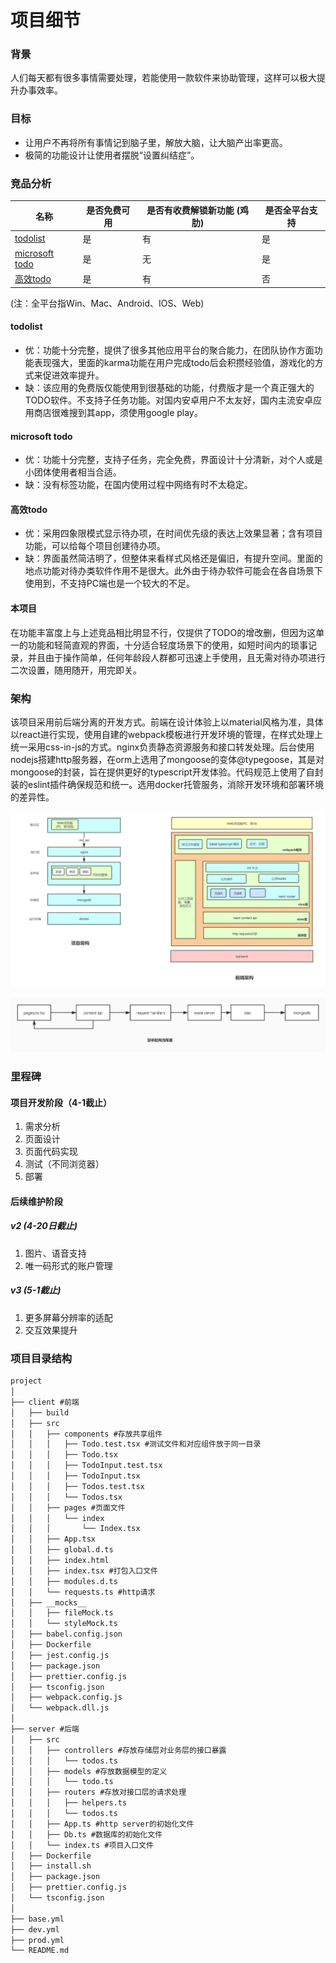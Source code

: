 # 项目细节

### 背景
人们每天都有很多事情需要处理，若能使用一款软件来协助管理，这样可以极大提升办事效率。

### 目标
- 让用户不再将所有事情记到脑子里，解放大脑，让大脑产出率更高。  
- 极简的功能设计让使用者摆脱“设置纠结症”。

### 竞品分析
|名称| 是否免费可用| 是否有收费解锁新功能 (鸡肋) | 是否全平台支持|
|---|---|---|---| 
|[todolist](https://todoist.com/)| 是| 有| 是 |
|[microsoft todo](https://todo.microsoft.com/tasks/)| 是| 无| 是|
|[高效todo](http://www.gxtodo.com/)| 是| 有 | 否| 是 |

(注：全平台指Win、Mac、Android、IOS、Web)

#### todolist  
- 优：功能十分完整，提供了很多其他应用平台的聚合能力，在团队协作方面功能表现强大，里面的karma功能在用户完成todo后会积攒经验值，游戏化的方式来促进效率提升。
- 缺：该应用的免费版仅能使用到很基础的功能，付费版才是一个真正强大的TODO软件。不支持子任务功能。对国内安卓用户不太友好，国内主流安卓应用商店很难搜到其app，须使用google play。

#### microsoft todo 
- 优：功能十分完整，支持子任务，完全免费，界面设计十分清新，对个人或是小团体使用者相当合适。
- 缺：没有标签功能，在国内使用过程中网络有时不太稳定。

#### 高效todo 
- 优：采用四象限模式显示待办项，在时间优先级的表达上效果显著；含有项目功能，可以给每个项目创建待办项。
- 缺：界面虽然简洁明了，但整体来看样式风格还是偏旧，有提升空间。里面的地点功能对待办类软件作用不是很大。此外由于待办软件可能会在各自场景下使用到，不支持PC端也是一个较大的不足。

#### 本项目
在功能丰富度上与上述竞品相比明显不行，仅提供了TODO的增改删，但因为这单一的功能和轻简直观的界面，十分适合轻度场景下的使用，如短时间内的琐事记录，并且由于操作简单，任何年龄段人群都可迅速上手使用，且无需对待办项进行二次设置，随用随开，用完即关。

### 架构
该项目采用前后端分离的开发方式。前端在设计体验上以material风格为准，具体以react进行实现，使用自建的webpack模板进行开发环境的管理，在样式处理上统一采用css-in-js的方式。nginx负责静态资源服务和接口转发处理。后台使用nodejs搭建http服务器，在orm上选用了mongoose的变体@typegoose，其是对mongoose的封装，旨在提供更好的typescript开发体验。代码规范上使用了自封装的eslint插件确保规范和统一。选用docker托管服务，消除开发环境和部署环境的差异性。

![arch](./images/p-arch.jpg)

![data](./images/p-data-flow.jpg)


### 里程碑 
#### 项目开发阶段（4-1截止）
1. 需求分析
1. 页面设计 
1. 页面代码实现 
1. 测试（不同浏览器）       
1. 部署

#### 后续维护阶段
##### v2 (4-20日截止)
1. 图片、语音支持
1. 唯一码形式的账户管理

##### v3 (5-1截止)
1. 更多屏幕分辨率的适配
1. 交互效果提升


### 项目目录结构
```txt
project
│ 
├── client #前端
│   ├── build
│   ├── src
│   │   ├── components #存放共享组件
│   │   │   ├── Todo.test.tsx #测试文件和对应组件放于同一目录
│   │   │   ├── Todo.tsx
│   │   │   ├── TodoInput.test.tsx
│   │   │   ├── TodoInput.tsx
│   │   │   ├── Todos.test.tsx
│   │   │   └── Todos.tsx
│   │   ├── pages #页面文件
│   │   │   └── index
│   │   │       └── Index.tsx
│   │   ├── App.tsx
│   │   ├── global.d.ts
│   │   ├── index.html
│   │   ├── index.tsx #打包入口文件
│   │   ├── modules.d.ts
│   │   └── requests.ts #http请求
│   ├── __mocks__
│   │   ├── fileMock.ts
│   │   └── styleMock.ts
│   ├── babel.config.json
│   ├── Dockerfile
│   ├── jest.config.js
│   ├── package.json
│   ├── prettier.config.js
│   ├── tsconfig.json
│   ├── webpack.config.js
│   └── webpack.dll.js
│ 
├── server #后端
│   ├── src
│   │   ├── controllers #存放存储层对业务层的接口暴露
│   │   │   └── todos.ts
│   │   ├── models #存放数据模型的定义
│   │   │   └── todo.ts
│   │   ├── routers #存放对接口层的请求处理
│   │   │   ├── helpers.ts
│   │   │   └── todos.ts
│   │   ├── App.ts #http server的初始化文件
│   │   ├── Db.ts #数据库的初始化文件
│   │   └── index.ts #项目入口文件
│   ├── Dockerfile
│   ├── install.sh
│   ├── package.json
│   ├── prettier.config.js
│   └── tsconfig.json
│ 
├── base.yml
├── dev.yml
├── prod.yml
└── README.md
```